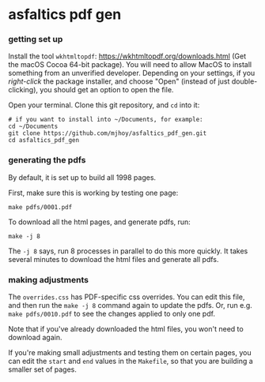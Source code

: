 # asfaltics pdf gen

### getting set up

Install the tool `wkhtmltopdf`: https://wkhtmltopdf.org/downloads.html
(Get the macOS Cocoa 64-bit package). You will need to allow MacOS to
install something from an unverified developer. Depending on your
settings, if you _right-click_ the package installer, and choose
"Open" (instead of just double-clicking), you should get an option to
open the file.

Open your terminal. Clone this git repository, and `cd` into it:

```
# if you want to install into ~/Documents, for example:
cd ~/Documents
git clone https://github.com/mjhoy/asfaltics_pdf_gen.git
cd asfaltics_pdf_gen
```

### generating the pdfs

By default, it is set up to build all 1998 pages. 

First, make sure this is working by testing one page:

```
make pdfs/0001.pdf
```
   
To download all the html pages, and generate pdfs, run:

```
make -j 8
```

The `-j 8` says, run 8 processes in parallel to do this more
quickly. It takes several minutes to download the html files and
generate all pdfs.

### making adjustments

The `overrides.css` has PDF-specific css overrides. You can edit this
file, and then run the `make -j 8` command again to update the
pdfs. Or, run e.g. `make pdfs/0010.pdf` to see the changes applied to
only one pdf.

Note that if you've already downloaded the html files, you won't need
to download again.

If you're making small adjustments and testing them on certain pages,
you can edit the `start` and `end` values in the `Makefile`, so that
you are building a smaller set of pages.
